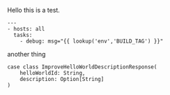 Hello this is a test.

<!--- transclusion start cjp8t7uzw00003an38oonjul3 file fragment1.yml with regular expression [] DO NOT EDIT TRANSCLUDED TEXT, go to the source -->

```{.yml}
---
- hosts: all
  tasks:
    - debug: msg="{{ lookup('env','BUILD_TAG') }}"
```

<!--- transclusion end cjp8t7uzw00003an38oonjul3 file fragment1.yml with regular expression [] DO NOT EDIT TRANSCLUDED TEXT, go to the source -->

another thing

<!--- transclusion start cjp8t7uzx00013an3hjqjeexs file fragment2.scala with regular expression [(.*ImproveHelloWorldDescriptionResponse\(([^()]|(?R))*\))] DO NOT EDIT TRANSCLUDED TEXT, go to the source -->

```{.scala}
case class ImproveHelloWorldDescriptionResponse(
    helloWorldId: String,
    description: Option[String]
)
```

<!--- transclusion end cjp8t7uzx00013an3hjqjeexs file fragment2.scala with regular expression [(.*ImproveHelloWorldDescriptionResponse\(([^()]|(?R))*\))] DO NOT EDIT TRANSCLUDED TEXT, go to the source -->
